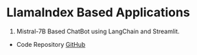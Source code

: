 # LlamaIndex Based Applications

1. Mistral-7B Based ChatBot using LangChain and Streamlit.
- Code Repository [GitHub](https://github.com/akashmathur-2212/LLMs-playground/tree/main/LangChain-applications/mistral_7B-multiPDF-chatbot)
